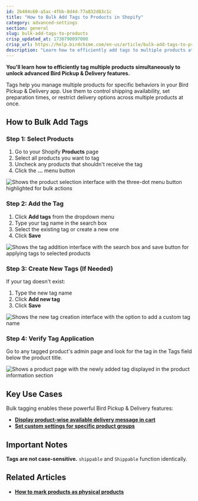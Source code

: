 ```yaml
---
id: 2b404c60-a5ac-4fbb-8d4d-77a832d83c1c
title: "How to Bulk Add Tags to Products in Shopify"
category: advanced-settings
section: general
slug: bulk-add-tags-to-products
crisp_updated_at: 1730790097000
crisp_url: https://help.birdchime.com/en-us/article/bulk-add-tags-to-products-12xc905/
description: "Learn how to efficiently add tags to multiple products at once in Shopify to enable advanced Bird Pickup & Delivery features."
---
```


**You'll learn how to efficiently tag multiple products simultaneously to unlock advanced Bird Pickup & Delivery features.**

Tags help you manage multiple products for specific behaviors in your Bird Pickup & Delivery app. Use them to control shipping availability, set preparation times, or restrict delivery options across multiple products at once.

## How to Bulk Add Tags

### Step 1: Select Products
1. Go to your Shopify **Products** page
2. Select all products you want to tag
3. Uncheck any products that shouldn't receive the tag
4. Click the **...** menu button

![Shows the product selection interface with the three-dot menu button highlighted for bulk actions](https://storage.crisp.chat/users/helpdesk/website/ca826b447482b000/screenshot-2023-08-04-at-31823_d2ntmo.png)

### Step 2: Add the Tag
1. Click **Add tags** from the dropdown menu
2. Type your tag name in the search box
3. Select the existing tag or create a new one
4. Click **Save**

![Shows the tag addition interface with the search box and save button for applying tags to selected products](https://storage.crisp.chat/users/helpdesk/website/ca826b447482b000/screenshot-2023-08-04-at-32135_cur6sm.png)

### Step 3: Create New Tags (If Needed)
If your tag doesn't exist:
1. Type the new tag name
2. Click **Add new tag**
3. Click **Save**

![Shows the new tag creation interface with the option to add a custom tag name](https://storage.crisp.chat/users/helpdesk/website/ca826b447482b000/image_1bnr7oe.png)

### Step 4: Verify Tag Application

Go to any tagged product's admin page and look for the tag in the Tags field below the product title.

![Shows a product page with the newly added tag displayed in the product information section](https://storage.crisp.chat/users/helpdesk/website/ca826b447482b000/image_1ws15p0.png)

## Key Use Cases

Bulk tagging enables these powerful Bird Pickup & Delivery features:

- **[Display product-wise available delivery message in cart](https://help.birdchime.com/en-us/article/display-product-wise-available-delivery-methods-in-cart-h7rzfe/)**
- **[Set custom settings for specific product groups](https://help.birdchime.com/en-us/article/product-override-g2yfl9/)**

## Important Notes

**Tags are not case-sensitive.** `shippable` and `Shippable` function identically.

## Related Articles

- **[How to mark products as physical products](https://help.birdchime.com/en-us/article/how-to-mark-the-product-as-a-physical-product-1rdiqi/)**